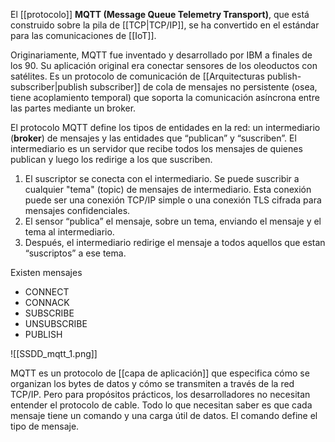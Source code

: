 El [[protocolo]] **MQTT (Message Queue Telemetry Transport)**, que está construido sobre la pila de [[TCP|TCP/IP]], se ha convertido en el estándar para las comunicaciones de [[IoT]].

Originariamente, MQTT fue inventado y desarrollado por IBM a finales de los 90. Su aplicación original era conectar sensores de los oleoductos con satélites. Es un protocolo de comunicación de [[Arquitecturas publish-subscriber|publish subscriber]] de cola de mensajes no persistente (osea, tiene acoplamiento temporal) que soporta la comunicación asíncrona entre las partes mediante un broker.

El protocolo MQTT define los tipos de entidades en la red: un intermediario (**broker**) de mensajes y las entidades que “publican” y “suscriben”. El intermediario es un servidor que recibe todos los mensajes de quienes publican y luego los redirige a los que suscriben. 
1. El suscriptor se conecta con el intermediario. Se puede suscribir a cualquier "tema" (topic) de mensajes de intermediario. Esta conexión puede ser una conexión TCP/IP simple o una conexión TLS cifrada para mensajes confidenciales. 
2. El sensor “publica” el mensaje, sobre un tema, enviando el mensaje y el tema al intermediario. 
3. Después, el intermediario redirige el mensaje a todos aquellos que estan “suscriptos” a ese tema.

Existen mensajes 
* CONNECT 
* CONNACK 
* SUBSCRIBE 
* UNSUBSCRIBE 
* PUBLISH

![[SSDD_mqtt_1.png]]

MQTT es un protocolo de [[capa de aplicación]] que especifica cómo se organizan los bytes de datos y cómo se transmiten a través de la red TCP/IP. Pero para propósitos prácticos, los desarrolladores no necesitan entender el protocolo de cable. Todo lo que necesitan saber es que cada mensaje tiene un comando y una carga útil de datos. El comando define el tipo de mensaje.